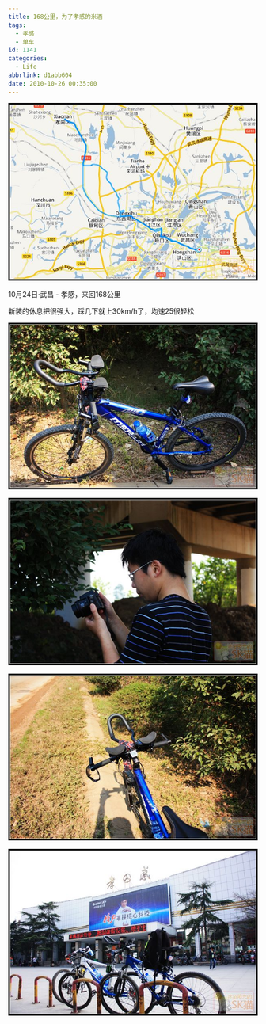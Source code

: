 ```yaml
---
title: 168公里，为了孝感的米酒
tags:
  - 孝感
  - 单车
id: 1141
categories:
  - Life
abbrlink: d1abb604
date: 2010-10-26 00:35:00
---
```

![GPS轨迹](/images/2010/10/26_201010260037201648_7402.jpg)

10月24日·武昌 - 孝感，来回168公里

新装的休息把很强大，踩几下就上30km/h了，均速25很轻松
<!--more-->
![](/images/2010/10/26_201010260041145056_7403.jpg)

![](/images/2010/10/26_neo_img_img_9906_7404.jpg)

![](/images/2010/10/26_201010260041594710_7405.jpg)

![](/images/2010/10/26_201010260042177146_7406.jpg)
